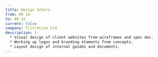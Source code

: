 ```yaml
---
title: Design Intern
from: 09 14
to: 09 15
current: false
company: Filtration Ltd
description: |-
  * Visual design of client websites from wireframes and spec doc.
  * Working up logos and branding elements from concepts.
  * Layout design of internal guides and documents.
---
```


